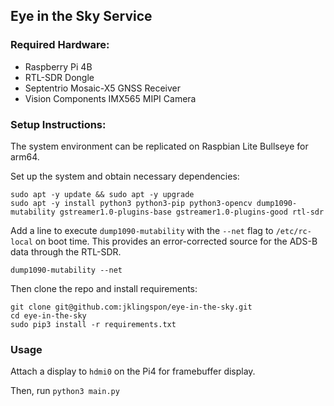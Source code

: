 ## Eye in the Sky Service

### Required Hardware:
- Raspberry Pi 4B
- RTL-SDR Dongle
- Septentrio Mosaic-X5 GNSS Receiver
- Vision Components IMX565 MIPI Camera

### Setup Instructions:
The system environment can be replicated on Raspbian Lite Bullseye for arm64.

Set up the system and obtain necessary dependencies:
```
sudo apt -y update && sudo apt -y upgrade
sudo apt -y install python3 python3-pip python3-opencv dump1090-mutability gstreamer1.0-plugins-base gstreamer1.0-plugins-good rtl-sdr
```

Add a line to execute `dump1090-mutability` with the `--net` flag to `/etc/rc-local` on boot time. This provides an error-corrected source for the ADS-B data through the RTL-SDR.
```
dump1090-mutability --net
```

Then clone the repo and install requirements:
```
git clone git@github.com:jklingspon/eye-in-the-sky.git
cd eye-in-the-sky
sudo pip3 install -r requirements.txt
```

### Usage

Attach a display to `hdmi0` on the Pi4 for framebuffer display.

Then, run `python3 main.py`

